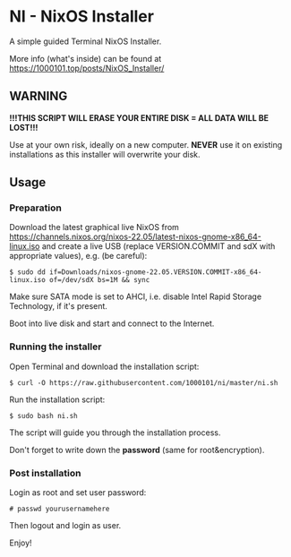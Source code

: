 # NI - NixOS Installer

A simple guided Terminal NixOS Installer.

More info (what's inside) can be found at https://1000101.top/posts/NixOS_Installer/

## WARNING

**!!!THIS SCRIPT WILL ERASE YOUR ENTIRE DISK = ALL DATA WILL BE LOST!!!**

Use at your own risk, ideally on a new computer. **NEVER** use it on existing installations as this
installer will overwrite your disk.

## Usage

### Preparation

Download the latest graphical live NixOS from https://channels.nixos.org/nixos-22.05/latest-nixos-gnome-x86_64-linux.iso
and create a live USB (replace VERSION.COMMIT and sdX with appropriate values), e.g. (be careful):

`$ sudo dd if=Downloads/nixos-gnome-22.05.VERSION.COMMIT-x86_64-linux.iso of=/dev/sdX bs=1M && sync`

Make sure SATA mode is set to AHCI, i.e. disable Intel Rapid Storage Technology, if it's present.

Boot into live disk and start and connect to the Internet.

### Running the installer

Open Terminal and download the installation script:

`$ curl -O https://raw.githubusercontent.com/1000101/ni/master/ni.sh`

Run the installation script:

`$ sudo bash ni.sh`

The script will guide you through the installation process.

Don't forget to write down the **password** (same for root&encryption).

### Post installation

Login as root and set user password:

`# passwd yourusernamehere`

Then logout and login as user.

Enjoy!
